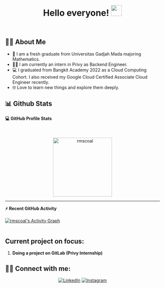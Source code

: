 <h1 align="center"> Hello everyone! <img src="https://media.giphy.com/media/hvRJCLFzcasrR4ia7z/giphy.gif" width="35"></h1>   

<br>

## :sassy_man: About Me

- :school: I am a fresh graduate from Universitas Gadjah Mada majoring Mathematics.
- :student: I am currently an intern in Privy as Backend Engineer.
- :computer: I graduated from Bangkit Academy 2022 as a Cloud Computing Cohort. I also received my Google Cloud Certified Associate Cloud Engineer recently.
- :nerd_face: Love to learn new things and explore them deeply.

## 📊 Github Stats

  <summary><b>💻 GitHub Profile Stats</b></summary>
  <br/>
  <p align="center">
<!--   <p align="center">
   	<img alt="rmscoal's Github Stats" src="https://github-readme-stats.vercel.app/api?username=rmscoal&custom_title=RMSCoal's%20Github Stats&theme=ocean_dark&hide=contribs,prs" height="192px"/>
<br/> -->
  &nbsp;
	<br>
	  <img src="https://github-readme-stats.vercel.app/api?username=rmscoal&layout=compact&theme=ocean_dark" alt="rmscoal" height="192px"/>
  <br/>
  </p>

----

  <summary><b>⚡ Recent GitHub Activity</b></summary>
  <br/>
   <a href="https://github.com/rmscoal"><img alt="rmscoal's Activity Graph" src="https://activity-graph.herokuapp.com/graph?username=rmscoal&custom_title=RMSCoal's%20Contribution%20Graph&bg_color=151a28&color=92d534&line=764d9c&point=92d534&area=true&area_color=92d534&radius=4" /></a>
  <br/>

<br/>

## Current project on focus:
1. <b>Doing a project on GitLab (Privy Internship)</b>


## 🙋‍♂️ Connect with me:

<p align="center">
  <a href="https://www.linkedin.com/in/rifky-satyana/"><img alt="LinkedIn" title="LinkedIn" src="https://img.shields.io/badge/-LinkedIn-0077B5?style=for-the-badge&logo=linkedin&logoColor=white"/></a>
  <a href="https://www.instagram.com/rms_coal/"><img alt="Instagram" title="Instagram" src="https://img.shields.io/badge/-Instagram-E1306C?style=for-the-badge&logo=instagram&logoColor=white"/></a>
</p>
